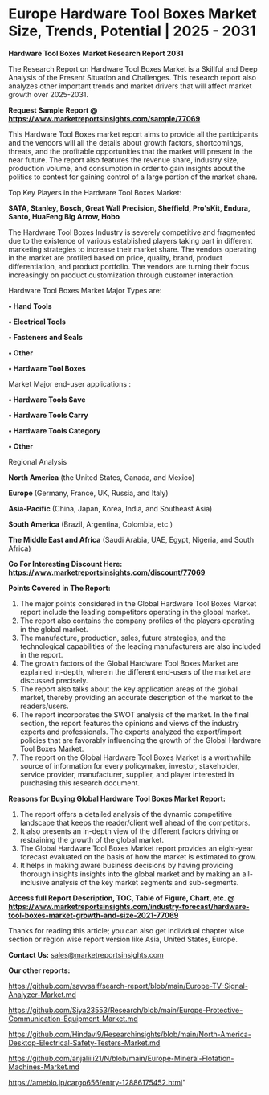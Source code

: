 # Europe Hardware Tool Boxes Market Size, Trends, Potential | 2025 - 2031

<strong>Hardware Tool Boxes Market Research Report 2031</strong>

The Research Report on Hardware Tool Boxes Market is a Skillful and Deep Analysis of the Present Situation and Challenges. This research report also analyzes other important trends and market drivers that will affect market growth over 2025-2031.

<strong>Request Sample Report @ <a href=https://www.marketreportsinsights.com/sample/77069>https://www.marketreportsinsights.com/sample/77069</a></strong>

This Hardware Tool Boxes market report aims to provide all the participants and the vendors will all the details about growth factors, shortcomings, threats, and the profitable opportunities that the market will present in the near future. The report also features the revenue share, industry size, production volume, and consumption in order to gain insights about the politics to contest for gaining control of a large portion of the market share.

Top Key Players in the Hardware Tool Boxes Market:

<strong>SATA, Stanley, Bosch, Great Wall Precision, Sheffield, Pro&#39;sKit, Endura, Santo, HuaFeng Big Arrow, Hobo</strong>

The Hardware Tool Boxes Industry is severely competitive and fragmented due to the existence of various established players taking part in different marketing strategies to increase their market share. The vendors operating in the market are profiled based on price, quality, brand, product differentiation, and product portfolio. The vendors are turning their focus increasingly on product customization through customer interaction.

Hardware Tool Boxes Market Major Types are:

<strong>• Hand Tools

• Electrical Tools

• Fasteners and Seals

• Other

• Hardware Tool Boxes</strong>

Market Major end-user applications :

<strong>• Hardware Tools Save

• Hardware Tools Carry

• Hardware Tools Category

• Other</strong>

Regional Analysis

</u><strong><b>North America</b></strong> (the United States, Canada, and Mexico)

<strong><b>Europe </b></strong>(Germany, France, UK, Russia, and Italy)

<strong><b>Asia-Pacific</b></strong> (China, Japan, Korea, India, and Southeast Asia)

<strong><b>South America</b></strong> (Brazil, Argentina, Colombia, etc.)

<strong><b>The Middle East and Africa</b></strong> (Saudi Arabia, UAE, Egypt, Nigeria, and South Africa)

<strong>Go For Interesting Discount Here: <a href=https://www.marketreportsinsights.com/discount/77069>https://www.marketreportsinsights.com/discount/77069</a></strong>

<strong>Points Covered in The Report:</strong>
<ol>
  <li>The major points considered in the Global Hardware Tool Boxes Market report include the leading competitors operating in the global market.</li>
  <li>The report also contains the company profiles of the players operating in the global market.</li>
  <li>The manufacture, production, sales, future strategies, and the technological capabilities of the leading manufacturers are also included in the report.</li>
  <li>The growth factors of the Global Hardware Tool Boxes Market are explained in-depth, wherein the different end-users of the market are discussed precisely.</li>
  <li>The report also talks about the key application areas of the global market, thereby providing an accurate description of the market to the readers/users.</li>
  <li>The report incorporates the SWOT analysis of the market. In the final section, the report features the opinions and views of the industry experts and professionals. The experts analyzed the export/import policies that are favorably influencing the growth of the Global Hardware Tool Boxes Market.</li>
  <li>The report on the Global Hardware Tool Boxes Market is a worthwhile source of information for every policymaker, investor, stakeholder, service provider, manufacturer, supplier, and player interested in purchasing this research document.</li>
</ol>
<strong>Reasons for Buying Global Hardware Tool Boxes Market Report:</strong>

<ol>
  <li>The report offers a detailed analysis of the dynamic competitive landscape that keeps the reader/client well ahead of the competitors.</li>
  <li>It also presents an in-depth view of the different factors driving or restraining the growth of the global market.</li>
  <li>The Global Hardware Tool Boxes Market report provides an eight-year forecast evaluated on the basis of how the market is estimated to grow.</li>
  <li>It helps in making aware business decisions by having providing thorough insights insights into the global market and by making an all-inclusive analysis of the key market segments and sub-segments.</li>
</ol>
<strong>Access full Report Description, TOC, Table of Figure, Chart, etc. @ <a href=https://www.marketreportsinsights.com/industry-forecast/hardware-tool-boxes-market-growth-and-size-2021-77069>https://www.marketreportsinsights.com/industry-forecast/hardware-tool-boxes-market-growth-and-size-2021-77069</a></strong>


Thanks for reading this article; you can also get individual chapter wise section or region wise report version like Asia, United States, Europe.

<strong>Contact Us:</strong>
sales@marketreportsinsights.com

<strong>Our other reports:</strong>

<a href=https://github.com/sayysaif/search-report/blob/main/Europe-TV-Signal-Analyzer-Market.md>https://github.com/sayysaif/search-report/blob/main/Europe-TV-Signal-Analyzer-Market.md</a>

<a href=https://github.com/Siya23553/Research/blob/main/Europe-Protective-Communication-Equipment-Market.md>https://github.com/Siya23553/Research/blob/main/Europe-Protective-Communication-Equipment-Market.md</a>

<a href=https://github.com/Hindavi9/Researchinsights/blob/main/North-America-Desktop-Electrical-Safety-Testers-Market.md>https://github.com/Hindavi9/Researchinsights/blob/main/North-America-Desktop-Electrical-Safety-Testers-Market.md</a>

<a href=https://github.com/anjaliiii21/N/blob/main/Europe-Mineral-Flotation-Machines-Market.md>https://github.com/anjaliiii21/N/blob/main/Europe-Mineral-Flotation-Machines-Market.md</a>

<a href=https://ameblo.jp/cargo656/entry-12886175452.html>https://ameblo.jp/cargo656/entry-12886175452.html</a>"
